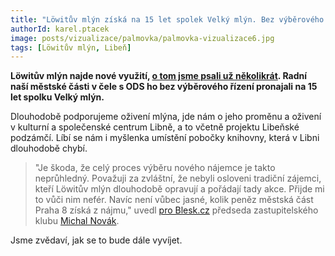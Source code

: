 ```yaml
---
title: "Löwitův mlýn získá na 15 let spolek Velký mlýn. Bez výběrového řízení!"
authorId: karel.ptacek
image: posts/vizualizace/palmovka/palmovka-vizualizace6.jpg
tags: [Löwitův mlýn, Libeň]
---
```



**Löwitův mlýn najde nové využití, [o tom jsme psali už několikrát](https://praha8.pirati.cz/aktuality/stitky/lowituv-mlyn/). Radní naší městské části v čele s ODS ho bez výběrového řízení pronajali na 15 let spolku Velký mlýn.**

Dlouhodobě podporujeme oživení mlýna, jde nám o jeho proměnu a oživení v kulturní a společenské centrum Libně, a to včetně projektu Libeňské podzámčí. Líbí se nám i myšlenka umístění pobočky knihovny, která v Libni dlouhodobě chybí. 

>"Je škoda, že celý proces výběru nového nájemce je takto neprůhledný. Považuji za zvláštní, že nebyli osloveni tradiční zájemci, kteří Löwitův mlýn dlouhodobě opravují a pořádají tady akce. Přijde mi to vůči nim nefér. Navíc není vůbec jasné, kolik peněz městská část Praha 8 získá z nájmu," uvedl [pro Blesk.cz](https://www.blesk.cz/clanek/regiony-praha-praha-zpravy/702813/knihovna-galerie-i-kavarna-barokni-pamatka-lowituv-mlyn-nasla-nove-vyuziti.html) předseda zastupitelského klubu [Michal Novák](http://praha8.pirati.cz/lide/michal-novak.html).

Jsme zvědaví, jak se to bude dále vyvíjet.